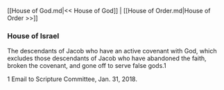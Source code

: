 [[House of God.md|<< House of God]]  |  [[House of Order.md|House of Order >>]]

### House of Israel
The descendants of Jacob who have an active covenant with God, which excludes those descendants of Jacob who have abandoned the faith, broken the covenant, and gone off to serve false gods.1



1 Email to Scripture Committee, Jan. 31, 2018.